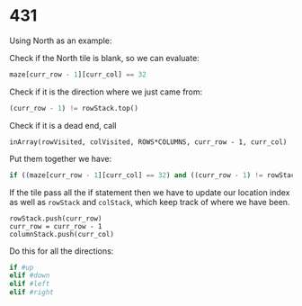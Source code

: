 # 431

Using North as an example:

Check if the North tile is blank, so we can evaluate:

```python
maze[curr_row - 1][curr_col] == 32
```

Check if it is the direction where we just came from:

```python
(curr_row - 1) != rowStack.top()
```

Check if it is a dead end, call

```text
inArray(rowVisited, colVisited, ROWS*COLUMNS, curr_row - 1, curr_col)
```

Put them together we have:

```python
if ((maze[curr_row - 1][curr_col] == 32) and ((curr_row - 1) != rowStack.top()) and not inArray(rowVisited, colVisited, ROWS*COLUMNS, curr_row - 1, curr_col)):
```

If the tile pass all the if statement then we have to update our location index as well as `rowStack` and `colStack`, which keep track of where we have been.

```text
rowStack.push(curr_row)
curr_row = curr_row - 1
columnStack.push(curr_col)
```

Do this for all the directions:

```python
if #up
elif #down
elif #left
elif #right
```

